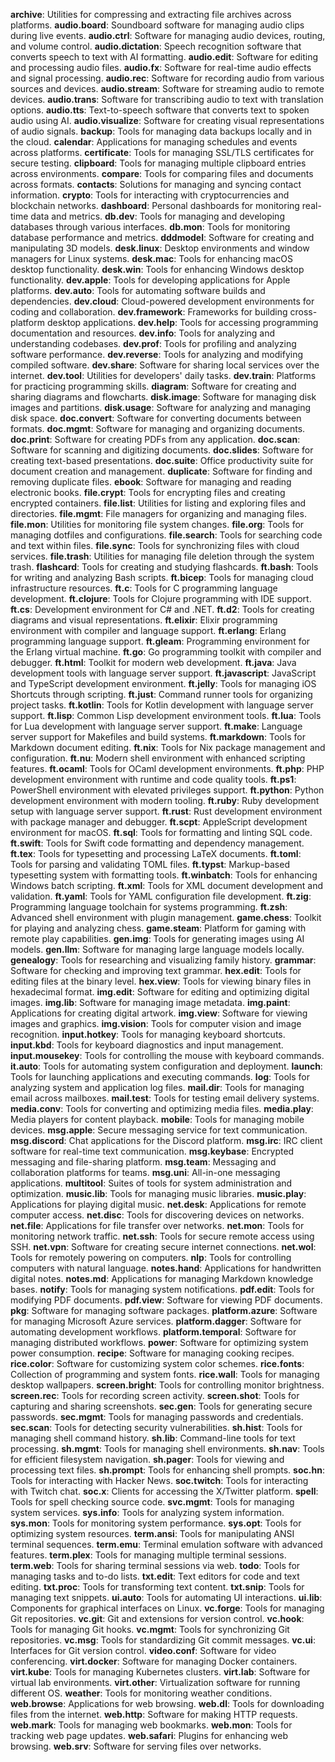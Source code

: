 **archive**: Utilities for compressing and extracting file archives across platforms.
**audio.board**: Soundboard software for managing audio clips during live events.
**audio.ctrl**: Software for managing audio devices, routing, and volume control.
**audio.dictation**: Speech recognition software that converts speech to text with AI formatting.
**audio.edit**: Software for editing and processing audio files.
**audio.fx**: Software for real-time audio effects and signal processing.
**audio.rec**: Software for recording audio from various sources and devices.
**audio.stream**: Software for streaming audio to remote devices.
**audio.trans**: Software for transcribing audio to text with translation options.
**audio.tts**: Text-to-speech software that converts text to spoken audio using AI.
**audio.visualize**: Software for creating visual representations of audio signals.
**backup**: Tools for managing data backups locally and in the cloud.
**calendar**: Applications for managing schedules and events across platforms.
**certificate**: Tools for managing SSL/TLS certificates for secure testing.
**clipboard**: Tools for managing multiple clipboard entries across environments.
**compare**: Tools for comparing files and documents across formats.
**contacts**: Solutions for managing and syncing contact information.
**crypto**: Tools for interacting with cryptocurrencies and blockchain networks.
**dashboard**: Personal dashboards for monitoring real-time data and metrics.
**db.dev**: Tools for managing and developing databases through various interfaces.
**db.mon**: Tools for monitoring database performance and metrics.
**dddmodel**: Software for creating and manipulating 3D models.
**desk.linux**: Desktop environments and window managers for Linux systems.
**desk.mac**: Tools for enhancing macOS desktop functionality.
**desk.win**: Tools for enhancing Windows desktop functionality.
**dev.apple**: Tools for developing applications for Apple platforms.
**dev.auto**: Tools for automating software builds and dependencies.
**dev.cloud**: Cloud-powered development environments for coding and collaboration.
**dev.framework**: Frameworks for building cross-platform desktop applications.
**dev.help**: Tools for accessing programming documentation and resources.
**dev.info**: Tools for analyzing and understanding codebases.
**dev.prof**: Tools for profiling and analyzing software performance.
**dev.reverse**: Tools for analyzing and modifying compiled software.
**dev.share**: Software for sharing local services over the internet.
**dev.tool**: Utilities for developers' daily tasks.
**dev.train**: Platforms for practicing programming skills.
**diagram**: Software for creating and sharing diagrams and flowcharts.
**disk.image**: Software for managing disk images and partitions.
**disk.usage**: Software for analyzing and managing disk space.
**doc.convert**: Software for converting documents between formats.
**doc.mgmt**: Software for managing and organizing documents.
**doc.print**: Software for creating PDFs from any application.
**doc.scan**: Software for scanning and digitizing documents.
**doc.slides**: Software for creating text-based presentations.
**doc.suite**: Office productivity suite for document creation and management.
**duplicate**: Software for finding and removing duplicate files.
**ebook**: Software for managing and reading electronic books.
**file.crypt**: Tools for encrypting files and creating encrypted containers.
**file.list**: Utilities for listing and exploring files and directories.
**file.mgmt**: File managers for organizing and managing files.
**file.mon**: Utilities for monitoring file system changes.
**file.org**: Tools for managing dotfiles and configurations.
**file.search**: Tools for searching code and text within files.
**file.sync**: Tools for synchronizing files with cloud services.
**file.trash**: Utilities for managing file deletion through the system trash.
**flashcard**: Tools for creating and studying flashcards.
**ft.bash**: Tools for writing and analyzing Bash scripts.
**ft.bicep**: Tools for managing cloud infrastructure resources.
**ft.c**: Tools for C programming language development.
**ft.clojure**: Tools for Clojure programming with IDE support.
**ft.cs**: Development environment for C# and .NET.
**ft.d2**: Tools for creating diagrams and visual representations.
**ft.elixir**: Elixir programming environment with compiler and language support.
**ft.erlang**: Erlang programming language support.
**ft.gleam**: Programming environment for the Erlang virtual machine.
**ft.go**: Go programming toolkit with compiler and debugger.
**ft.html**: Toolkit for modern web development.
**ft.java**: Java development tools with language server support.
**ft.javascript**: JavaScript and TypeScript development environment.
**ft.jelly**: Tools for managing iOS Shortcuts through scripting.
**ft.just**: Command runner tools for organizing project tasks.
**ft.kotlin**: Tools for Kotlin development with language server support.
**ft.lisp**: Common Lisp development environment tools.
**ft.lua**: Tools for Lua development with language server support.
**ft.make**: Language server support for Makefiles and build systems.
**ft.markdown**: Tools for Markdown document editing.
**ft.nix**: Tools for Nix package management and configuration.
**ft.nu**: Modern shell environment with enhanced scripting features.
**ft.ocaml**: Tools for OCaml development environments.
**ft.php**: PHP development environment with runtime and code quality tools.
**ft.ps1**: PowerShell environment with elevated privileges support.
**ft.python**: Python development environment with modern tooling.
**ft.ruby**: Ruby development setup with language server support.
**ft.rust**: Rust development environment with package manager and debugger.
**ft.scpt**: AppleScript development environment for macOS.
**ft.sql**: Tools for formatting and linting SQL code.
**ft.swift**: Tools for Swift code formatting and dependency management.
**ft.tex**: Tools for typesetting and processing LaTeX documents.
**ft.toml**: Tools for parsing and validating TOML files.
**ft.typst**: Markup-based typesetting system with formatting tools.
**ft.winbatch**: Tools for enhancing Windows batch scripting.
**ft.xml**: Tools for XML document development and validation.
**ft.yaml**: Tools for YAML configuration file development.
**ft.zig**: Programming language toolchain for systems programming.
**ft.zsh**: Advanced shell environment with plugin management.
**game.chess**: Toolkit for playing and analyzing chess.
**game.steam**: Platform for gaming with remote play capabilities.
**gen.img**: Tools for generating images using AI models.
**gen.llm**: Software for managing large language models locally.
**genealogy**: Tools for researching and visualizing family history.
**grammar**: Software for checking and improving text grammar.
**hex.edit**: Tools for editing files at the binary level.
**hex.view**: Tools for viewing binary files in hexadecimal format.
**img.edit**: Software for editing and optimizing digital images.
**img.lib**: Software for managing image metadata.
**img.paint**: Applications for creating digital artwork.
**img.view**: Software for viewing images and graphics.
**img.vision**: Tools for computer vision and image recognition.
**input.hotkey**: Tools for managing keyboard shortcuts.
**input.kbd**: Tools for keyboard diagnostics and input management.
**input.mousekey**: Tools for controlling the mouse with keyboard commands.
**it.auto**: Tools for automating system configuration and deployment.
**launch**: Tools for launching applications and executing commands.
**log**: Tools for analyzing system and application log files.
**mail.dir**: Tools for managing email across mailboxes.
**mail.test**: Tools for testing email delivery systems.
**media.conv**: Tools for converting and optimizing media files.
**media.play**: Media players for content playback.
**mobile**: Tools for managing mobile devices.
**msg.apple**: Secure messaging service for text communication.
**msg.discord**: Chat applications for the Discord platform.
**msg.irc**: IRC client software for real-time text communication.
**msg.keybase**: Encrypted messaging and file-sharing platform.
**msg.team**: Messaging and collaboration platforms for teams.
**msg.uni**: All-in-one messaging applications.
**multitool**: Suites of tools for system administration and optimization.
**music.lib**: Tools for managing music libraries.
**music.play**: Applications for playing digital music.
**net.desk**: Applications for remote computer access.
**net.disc**: Tools for discovering devices on networks.
**net.file**: Applications for file transfer over networks.
**net.mon**: Tools for monitoring network traffic.
**net.ssh**: Tools for secure remote access using SSH.
**net.vpn**: Software for creating secure internet connections.
**net.wol**: Tools for remotely powering on computers.
**nlp**: Tools for controlling computers with natural language.
**notes.hand**: Applications for handwritten digital notes.
**notes.md**: Applications for managing Markdown knowledge bases.
**notify**: Tools for managing system notifications.
**pdf.edit**: Tools for modifying PDF documents.
**pdf.view**: Software for viewing PDF documents.
**pkg**: Software for managing software packages.
**platform.azure**: Software for managing Microsoft Azure services.
**platform.dagger**: Software for automating development workflows.
**platform.temporal**: Software for managing distributed workflows.
**power**: Software for optimizing system power consumption.
**recipe**: Software for managing cooking recipes.
**rice.color**: Software for customizing system color schemes.
**rice.fonts**: Collection of programming and system fonts.
**rice.wall**: Tools for managing desktop wallpapers.
**screen.bright**: Tools for controlling monitor brightness.
**screen.rec**: Tools for recording screen activity.
**screen.shot**: Tools for capturing and sharing screenshots.
**sec.gen**: Tools for generating secure passwords.
**sec.mgmt**: Tools for managing passwords and credentials.
**sec.scan**: Tools for detecting security vulnerabilities.
**sh.hist**: Tools for managing shell command history.
**sh.lib**: Command-line tools for text processing.
**sh.mgmt**: Tools for managing shell environments.
**sh.nav**: Tools for efficient filesystem navigation.
**sh.pager**: Tools for viewing and processing text files.
**sh.prompt**: Tools for enhancing shell prompts.
**soc.hn**: Tools for interacting with Hacker News.
**soc.twitch**: Tools for interacting with Twitch chat.
**soc.x**: Clients for accessing the X/Twitter platform.
**spell**: Tools for spell checking source code.
**svc.mgmt**: Tools for managing system services.
**sys.info**: Tools for analyzing system information.
**sys.mon**: Tools for monitoring system performance.
**sys.opt**: Tools for optimizing system resources.
**term.ansi**: Tools for manipulating ANSI terminal sequences.
**term.emu**: Terminal emulation software with advanced features.
**term.plex**: Tools for managing multiple terminal sessions.
**term.web**: Tools for sharing terminal sessions via web.
**todo**: Tools for managing tasks and to-do lists.
**txt.edit**: Text editors for code and text editing.
**txt.proc**: Tools for transforming text content.
**txt.snip**: Tools for managing text snippets.
**ui.auto**: Tools for automating UI interactions.
**ui.lib**: Components for graphical interfaces on Linux.
**vc.forge**: Tools for managing Git repositories.
**vc.git**: Git and extensions for version control.
**vc.hook**: Tools for managing Git hooks.
**vc.mgmt**: Tools for synchronizing Git repositories.
**vc.msg**: Tools for standardizing Git commit messages.
**vc.ui**: Interfaces for Git version control.
**video.conf**: Software for video conferencing.
**virt.docker**: Software for managing Docker containers.
**virt.kube**: Tools for managing Kubernetes clusters.
**virt.lab**: Software for virtual lab environments.
**virt.other**: Virtualization software for running different OS.
**weather**: Tools for monitoring weather conditions.
**web.browse**: Applications for web browsing.
**web.dl**: Tools for downloading files from the internet.
**web.http**: Software for making HTTP requests.
**web.mark**: Tools for managing web bookmarks.
**web.mon**: Tools for tracking web page updates.
**web.safari**: Plugins for enhancing web browsing.
**web.srv**: Software for serving files over networks.
